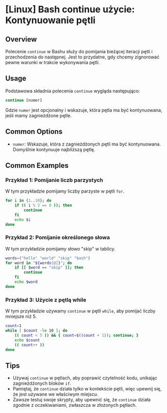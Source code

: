 # [Linux] Bash continue użycie: Kontynuowanie pętli

## Overview
Polecenie `continue` w Bashu służy do pomijania bieżącej iteracji pętli i przechodzenia do następnej. Jest to przydatne, gdy chcemy zignorować pewne warunki w trakcie wykonywania pętli.

## Usage
Podstawowa składnia polecenia `continue` wygląda następująco:

```bash
continue [numer]
```

Gdzie `numer` jest opcjonalny i wskazuje, która pętla ma być kontynuowana, jeśli mamy zagnieżdżone pętle.

## Common Options
- `numer`: Wskazuje, która z zagnieżdżonych pętli ma być kontynuowana. Domyślnie kontynuuje najbliższą pętlę.

## Common Examples

### Przykład 1: Pomijanie liczb parzystych
W tym przykładzie pomijamy liczby parzyste w pętli `for`.

```bash
for i in {1..10}; do
    if (( i % 2 == 0 )); then
        continue
    fi
    echo $i
done
```

### Przykład 2: Pomijanie określonego słowa
W tym przykładzie pomijamy słowo "skip" w tablicy.

```bash
words=("hello" "world" "skip" "bash")
for word in "${words[@]}"; do
    if [[ $word == "skip" ]]; then
        continue
    fi
    echo $word
done
```

### Przykład 3: Użycie z pętlą while
W tym przykładzie używamy `continue` w pętli `while`, aby pomijać liczby mniejsze niż 5.

```bash
count=1
while [ $count -le 10 ]; do
    (( count < 5 )) && { count=$((count + 1)); continue; }
    echo $count
    (( count++ ))
done
```

## Tips
- Używaj `continue` w pętlach, aby poprawić czytelność kodu, unikając zagnieżdżonych bloków `if`.
- Pamiętaj, że `continue` działa tylko w kontekście pętli, więc upewnij się, że jest używane we właściwym miejscu.
- Zawsze testuj swoje skrypty, aby upewnić się, że `continue` działa zgodnie z oczekiwaniami, zwłaszcza w złożonych pętlach.
